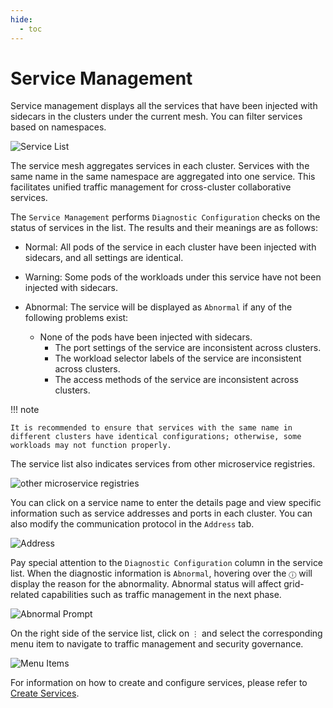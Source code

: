 ```yaml
---
hide:
  - toc
---
```


# Service Management

Service management displays all the services that have been injected with sidecars in the clusters under the current mesh. You can filter services based on namespaces.

![Service List](https://docs.daocloud.io/daocloud-docs-images/docs/en/docs/mspider/images/servicelist01.png)

The service mesh aggregates services in each cluster. Services with the same name in the same namespace are aggregated into one service. This facilitates unified traffic management for cross-cluster collaborative services.

The `Service Management` performs `Diagnostic Configuration` checks on the status of services in the list. The results and their meanings are as follows:

- Normal: All pods of the service in each cluster have been injected with sidecars, and all settings are identical.
- Warning: Some pods of the workloads under this service have not been injected with sidecars.
- Abnormal: The service will be displayed as `Abnormal` if any of the following problems exist:

    - None of the pods have been injected with sidecars.
	  - The port settings of the service are inconsistent across clusters.
	  - The workload selector labels of the service are inconsistent across clusters.
	  - The access methods of the service are inconsistent across clusters.

!!! note

    It is recommended to ensure that services with the same name in different clusters have identical configurations; otherwise, some workloads may not function properly.

The service list also indicates services from other microservice registries.

![other microservice registries](https://docs.daocloud.io/daocloud-docs-images/docs/en/docs/mspider/images/servicelist02.png)

You can click on a service name to enter the details page and view specific information such as service addresses and ports in each cluster. You can also modify the communication protocol in the `Address` tab.

![Address](https://docs.daocloud.io/daocloud-docs-images/docs/en/docs/mspider/images/servicelist03.png)

Pay special attention to the `Diagnostic Configuration` column in the service list. When the diagnostic information is `Abnormal`, hovering over the `ⓘ` will display the reason for the abnormality. Abnormal status will affect grid-related capabilities such as traffic management in the next phase.

![Abnormal Prompt](https://docs.daocloud.io/daocloud-docs-images/docs/en/docs/mspider/images/servicelist04.png)

On the right side of the service list, click on `⋮` and select the corresponding menu item to navigate to traffic management and security governance.

![Menu Items](https://docs.daocloud.io/daocloud-docs-images/docs/en/docs/mspider/images/servicelist05.png)

For information on how to create and configure services, please refer to [Create Services](../../../kpanda/user-guide/services-routes/create-services.md).
